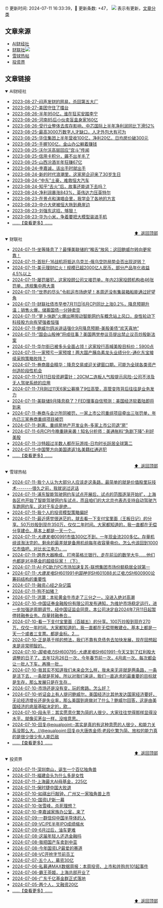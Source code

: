 ##

:alarm_clock: 更新时间: 2024-07-11 16:33:39，:rocket: 更新条数: +47， ![](/assets/dot.png) 表示有更新，[文章分类](/TAGS.md)

## 文章来源

- [AI财经社](#ai财经社)  
- [财联社](#财联社)![](/assets/dot.png)   
- [雪球热帖](#雪球热帖)  
- [投资界](#投资界)  

## 文章链接

<details open>
<summary id="ai财经社">
 AI财经社
</summary>


- [2023-08-27-闷声发财的网易，杀回第五大厂](https://www.aicaijing.com.cn/article/18610)  
- [2023-08-27-美团守住了擂台](https://www.aicaijing.com.cn/article/18611)  
- [2023-08-26-半年950亿，谁在狂买安踏李宁](https://www.aicaijing.com.cn/article/18607)  
- [2023-08-26-河南85后小伙卖盲盒身家160亿](https://www.aicaijing.com.cn/article/18608)  
- [2023-08-26-受行业整体去库存影响，中芯国际上半年净利润同比下滑52%](https://www.aicaijing.com.cn/article/18609)  
- [2023-08-25-最高3000万数字人才缺口，人才外包大有可为](https://www.aicaijing.com.cn/article/18601)  
- [2023-08-25-华住集团上半年营收100亿，净利20亿，日均房价破300元](https://www.aicaijing.com.cn/article/18602)  
- [2023-08-25-手握100亿，金山办公躺着赚钱](https://www.aicaijing.com.cn/article/18603)  
- [2023-08-25-沃尔沃高层回应“宫斗”传闻](https://www.aicaijing.com.cn/article/18604)  
- [2023-08-25-信用卡积分，薅不出羊毛了](https://www.aicaijing.com.cn/article/18605)  
- [2023-08-25-山西汾酒半年狂赚67亿](https://www.aicaijing.com.cn/article/18606)  
- [2023-08-24-李嘉诚，该出手时就出手](https://www.aicaijing.com.cn/article/18596)  
- [2023-08-24-新的时代浪潮里，这家房企迎来了30岁生日](https://www.aicaijing.com.cn/article/18597)  
- [2023-08-24-“中东”土豪，难救恒大汽车](https://www.aicaijing.com.cn/article/18598)  
- [2023-08-24-知乎“去火”后，故事还能讲下去吗？](https://www.aicaijing.com.cn/article/18599)  
- [2023-08-24-净利润暴涨843%，英伟达力压英特尔](https://www.aicaijing.com.cn/article/18600)  
- [2023-08-23-在景点和演唱会里，我学会了各地的方言](https://www.aicaijing.com.cn/article/18591)  
- [2023-08-23-中介大佬被恒大拖到悬崖边](https://www.aicaijing.com.cn/article/18592)  
- [2023-08-23-刘强东这招，够狠！](https://www.aicaijing.com.cn/article/18593)  
- [2023-08-23-华为小米，争着要把大模型装进手机](https://www.aicaijing.com.cn/article/18594)  
- [......【查看更多】......](/details/AI财经社.md)

<div align="right"><a href="#文章来源">⬆ &nbsp;返回顶部</a></div>
</details>

<details open>
<summary id="财联社">
 财联社
</summary>


- [2024-07-11-坐等降息了？最懂美联储的“喉舌”放风：这回鲍威尔转向更牢靠！](https://www.cls.cn/detail/1730658)  
- [2024-07-11-首批F-16战机将抵达乌克兰-俄乌空防局势会否出现逆转？](https://www.cls.cn/detail/1730596)  
- [2024-07-11-美元理财红火！规模已超2000亿人民币，部分产品年化收益4.5%以上](https://www.cls.cn/detail/1730099)  
- [2024-07-11-屡罚屡犯，这家投顾公司又接罚单，年内23家投顾机构收46张罚单，违规集中两大类](https://www.cls.cn/detail/1730580)  
- [2024-07-11-“世界的尽头”令航运市场绝望！本周还没有集装箱船能通过好望角](https://www.cls.cn/detail/1730571)  
- [2024-07-11-财联社债市早参7月11日|6月CPI同比上涨0.2%，降息预期升温；销售火爆，储蓄国债一分钟卖空](https://www.cls.cn/detail/1730500)  
- [2024-07-11-“萝卜快跑”火爆出圈带动智能网约车概念站上风口，良性轮动下科技股方向有望强者恒强](https://www.cls.cn/detail/1730539)  
- [2024-07-11-鲍威尔鸽派讲话强化9月降息预期-美股美债“欢天喜地”](https://www.cls.cn/detail/1730511)  
- [2024-07-11-“国会山股神”将成往事？美国两党参议员提出禁止议员炒股新法案](https://www.cls.cn/detail/1730491)  
- [2024-07-11-华尔街已被多头全面占领！这家投行高喊美股目标价：5900点](https://www.cls.cn/detail/1730477)  
- [2024-07-11-一家预亏一家预增！两大国产胰岛素龙头业绩分化-通化东宝接续采购策略败阵？](https://www.cls.cn/detail/1730478)  
- [2024-07-11-券商晨会精华：降息交易或迎关键窗口期，可能为全球各类资产创造阶段性机会](https://www.cls.cn/detail/1730483)  
- [2024-07-11-7月11日投资避雷针：20CM二连板人气股提示风险-公司不涉及无人驾驶系统的应用](https://www.cls.cn/detail/1730485)  
- [2024-07-11-7月刚过11天6家公募换了9位高管，高管变阵背后往往是业务发力](https://www.cls.cn/detail/1730544)  
- [2024-07-11-美联储9月降息稳了？FED理事自信预测：美国经济软着陆即将到来](https://www.cls.cn/detail/1730569)  
- [2024-07-11-券商与会计所同被罚，一家上市公司重组项目牵出三张罚单，年内已三家券商重组项目被罚](https://www.cls.cn/detail/1730577)  
- [2024-07-11-剥离、重组房地产开发业务-多家上市公司退“房”](https://www.cls.cn/detail/1730675)  
- [2024-07-11-6月CPI今晚重磅来袭！知名分析师：美通胀料“急剧下降”-利好美股](https://www.cls.cn/detail/1730674)  
- [2024-07-11-沙特超过半数人都在玩游戏-日均时长跃居全球第二](https://www.cls.cn/detail/1730610)  
- [2024-07-11-中国警方向美国遣返1名美籍红通逃犯](https://www.cls.cn/detail/1730727)  
- [......【查看更多】......](/details/财联社.md)

<div align="right"><a href="#文章来源">⬆ &nbsp;返回顶部</a></div>
</details>

<details open>
<summary id="雪球热帖">
 雪球热帖
</summary>


- [2024-07-11-我个人认为大部分人应该走这条路，最简单的就是价值股里玩技术--------很久之前，我就说过这话](https://xueqiu.com/8790885129/297167905)  
- [2024-07-11-浦东智能驾驶网约车试点开展后，试点的范围逐渐开始扩，上海各区也开始了智能驾驶网约车试点，而且咱们的大北京也表态支持自动驾驶汽车跑网约车，这对于车企是绝...](https://xueqiu.com/6954251395/297123186)  
- [2024-07-11-我个人的投资模型策略偏好](https://xueqiu.com/2792218779/297116505)  
- [2024-07-11-最近感觉很迷茫的，就去看一下支付宝里面（王板日记）的分享。50万炒股到现在350万，仅仅二年时间。大家都知道的，我一直都在无偿分享建仓。基本上都是一天一个...](https://xueqiu.com/8868938103/297146925)  
- [2024-07-11-$大唐发电00991$市值300亿不到，一年现金流200多亿。存量机组该淘汰完的，剩余的最差就是备用机组每年收容量电价。怎么也该回到1000亿市值吧。对比长江电力，...](https://xueqiu.com/7103876041/297111201)  
- [2024-07-11-跨界大器晚成、打垮英格兰银行、走在前沿的数学大牛……他们也都是对冲基金的超级玩家！（下）](https://xueqiu.com/9158060429/297094553)  
- [2024-07-11-AI-PC助力PC市场加速复苏-联想集团市场份额稳居全球第一](https://xueqiu.com/4328439158/297111793)  
- [2024-07-11-$大唐发电SH601991$$中国神华SH601088$$长江电力SH600900$论筹码结构的重要性](https://xueqiu.com/5843247435/297120370)  
- [2024-07-11-融资心经之杂记篇](https://xueqiu.com/1821992043/297067799)  
- [2024-07-11-狗不如猪？](https://xueqiu.com/1760673340/297092782)  
- [2024-07-11-洪灝：本轮黄金牛市走了三分之一，没进入绝对高潮](https://xueqiu.com/1107854878/297174011)  
- [2024-07-10-中国证券金融股份有限公司发布通知，为维护市场稳定运行，进一步加强逆周期调节，经中国证监会同意，本公司决定自2024年7月11日起暂停转融券业务。存量转融券合...](https://xueqiu.com/5124430882/297014880)  
- [2024-07-10-看一下支付宝里面（百越五）的分享。100万炒股到现在270万，仅仅一年时间。大家都知道的，我一直都在无偿带散建仓。基本上都是一天一个或者三支票。都是金标。2....](https://xueqiu.com/1650783979/296964926)  
- [2024-07-10-正是基于样的想法，我们不靠有息债务去加快发展，现在回想起来是非常明智的。](https://xueqiu.com/1247347556/296963622)  
- [2024-07-10-$国电电力SH600795$-$大唐发电SH601991$-今天又到了红利股大调整的日子了。去年12月26日一次，今年春节前一次，4月底一次。每次都会让一批人下车，再换一批...](https://xueqiu.com/9363107434/296963045)  
- [2024-07-10-我其实不知道我们未来会怎么样，我未来无非就是两条路，一条是活下去，一条就是死掉。所以对我们来讲，我们一直追求的最重要的目标就是生存，那么发展只是在生存...](https://xueqiu.com/7667646479/296962977)  
- [2024-07-10-市场还是没有变，玩的套路。怎么好？](https://xueqiu.com/2241249492/296923357)  
- [2024-07-10-听证会上有人提问鲍威尔，美国经济比其他发达国家经济要好，无论经济增长还是失业率，那么美国到底做对了什么？鲍威尔回答，这是由美国经济的底层基础决定的，欧...](https://xueqiu.com/8056783660/296906216)  
- [2024-07-10-段永平：其实愿意化繁为简的人很少，大家往往觉得那样显得没水平，就像买茅台一样，没啥意思。](https://xueqiu.com/8959246745/296929954)  
- [2024-07-10-回复@equalpoint:-其实是真的有这种意愿的人很少，和能力关系没那么大。//@equalpoint:回复@大唐炼金师:老段化繁为简、放权的能力真的是很少很少有人能匹敌](https://xueqiu.com/1247347556/296970781)  
- [......【查看更多】......](/details/雪球热帖.md)

<div align="right"><a href="#文章来源">⬆ &nbsp;返回顶部</a></div>
</details>

<details open>
<summary id="投资界">
 投资界
</summary>


- [2024-07-11-深圳南山，诞生一个百亿独角兽](https://posts.careerengine.us/p/668f912f1e44d50a961b0876)  
- [2024-07-11-福建会头为什么多是女性](https://posts.careerengine.us/p/668f913e107faf0ab0d965d0)  
- [2024-07-11-上海最大AI母基金，225亿](https://posts.careerengine.us/p/668f913e107faf0ab0d965c8)  
- [2024-07-11-保时捷中国大败退](https://posts.careerengine.us/p/668f914d75ec610b23087c8f)  
- [2024-07-10-如祺出行敲钟，广州又一家独角兽上市](https://posts.careerengine.us/p/668e7762a10bdd7446959ff4)  
- [2024-07-10-国资LP新一幕](https://posts.careerengine.us/p/668e7762a10bdd7446959ffc)  
- [2024-07-10-张雪峰，杀死理想？](https://posts.careerengine.us/p/668e7762a10bdd744695a004)  
- [2024-07-10-李嘉诚家族办公室，来了](https://posts.careerengine.us/p/668e774ea7e9f773c1503b02)  
- [2024-07-09-一群信仰中国半导体的人](https://posts.careerengine.us/p/668ca7ae8defaa58ee06d3d1)  
- [2024-07-09-VC/PE半年IPO成绩缩水](https://posts.careerengine.us/p/668ca7ae8defaa58ee06d3c8)  
- [2024-07-09-6月过后，油车更难](https://posts.careerengine.us/p/668ca7bc185ec759161774a3)  
- [2024-07-08-这届年轻人还选金融吗](https://posts.careerengine.us/p/668b9be18172ee7e1eed9a1a)  
- [2024-07-08-我把国产车卖到中亚](https://posts.careerengine.us/p/668b9bd3f0728c7d7774fd84)  
- [2024-07-08-今年国资LP最爱的赛道](https://posts.careerengine.us/p/668b9bd2f0728c7d7774fd7c)  
- [2024-07-08-VC开抢字节前员工](https://posts.careerengine.us/p/668b9bc4a509e07d48799445)  
- [2024-07-07-五个人，募资30亿](https://posts.careerengine.us/p/668a4fc502f8e11901482b1a)  
- [2024-07-06-私募通MAX数据周报：本周投资、上市和并购共101起事件](https://posts.careerengine.us/p/66890e736e7b4509e19e4e21)  
- [2024-07-06-霸王茶姬，上海总部开业了](https://posts.careerengine.us/p/66890e6432749c096ff20daa)  
- [2024-07-06-广东千亿基金群正式落地](https://posts.careerengine.us/p/66890e6432749c096ff20db2)  
- [2024-07-05-两个人，又融资20亿](https://posts.careerengine.us/p/6687a43732b52368e1cecca0)  
- [......【查看更多】......](/details/投资界.md)

<div align="right"><a href="#文章来源">⬆ &nbsp;返回顶部</a></div>
</details>
